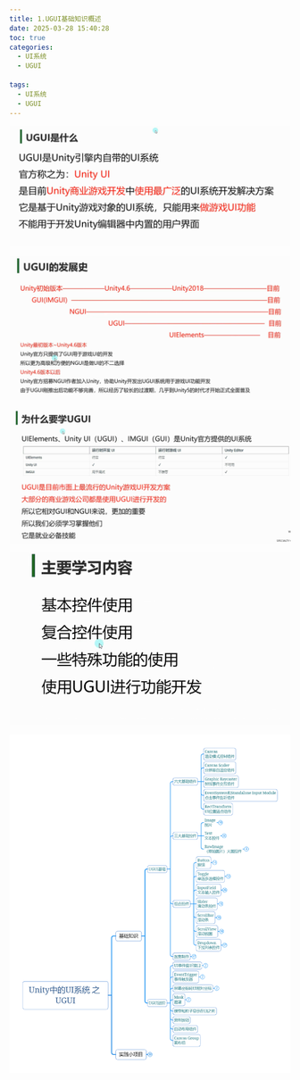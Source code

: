 ```yaml
---
title: 1.UGUI基础知识概述
date: 2025-03-28 15:40:28
toc: true
categories:
  - UI系统
  - UGUI

tags:
  - UI系统
  - UGUI
---
```


![](1.UGUI基础知识概述/file-20250328154038872.png)


![](1.UGUI基础知识概述/file-20250328154107061.png)


![](1.UGUI基础知识概述/file-20250328154154553.png)


![](1.UGUI基础知识概述/file-20250328154338223.png)


![](1.UGUI基础知识概述/Unity中的UI系统%20之%20UGUI.png)


